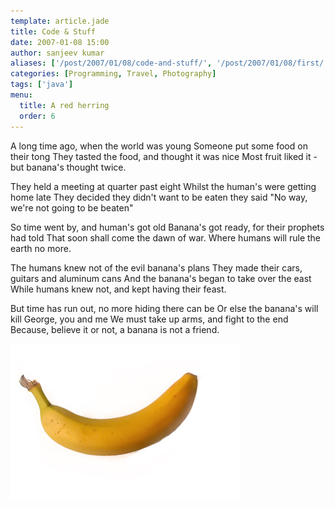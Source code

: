 ```yaml
---
template: article.jade
title: Code & Stuff
date: 2007-01-08 15:00
author: sanjeev kumar
aliases: ['/post/2007/01/08/code-and-stuff/', '/post/2007/01/08/first/', '/post/2008/01/08/first']
categories: [Programming, Travel, Photography]
tags: ['java']
menu:
  title: A red herring
  order: 6
---
```


A long time ago, when the world was young
Someone put some food on their tong
They tasted the food, and thought it was nice
Most fruit liked it - but banana's thought twice.

<span class="more"></span>

They held a meeting at quarter past eight
Whilst the human's were getting home late
They decided they didn't want to be eaten
they said "No way, we're not going to be beaten"

So time went by, and human's got old
Banana's got ready, for their prophets had told
That soon shall come the dawn of war.
Where humans will rule the earth no more.

The humans knew not of the evil banana's plans
They made their cars, guitars and aluminum cans
And the banana's began to take over the east
While humans knew not, and kept having their feast.

But time has run out, no more hiding there can be
Or else the banana's will kill George, you and me
We must take up arms, and fight to the end
Because, believe it or not, a banana is not a friend.

![a banana](banana.jpg)
